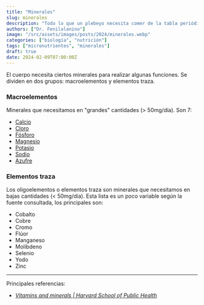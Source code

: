 ```yaml
---
title: "Minerales"
slug: minerales
description: "Todo lo que un plebeyo necesita comer de la tabla periódica."
authors: ["Dr. Fenilalanino"]
image: "/src/assets/images/posts/2024/minerales.webp"
categories: ["biología", "nutrición"]
tags: ["micronutrientes", "minerales"]
draft: true
date: 2024-02-09T07:00:00Z
---
```


El cuerpo necesita ciertos minerales para realizar algunas funciones. Se dividen en dos grupos: macroelementos y elementos traza.

### Macroelementos

Minerales que necesitamos en "grandes" cantidades (> 50mg/día). Son 7:

- [Calcio](/calcio)
- [Cloro](/cloro)
- [Fósforo](/fosforo)
- [Magnesio](/magnesio)
- [Potasio](/potasio)
- [Sodio](/sodio)
- [Azufre](/azufre)


### Elementos traza

Los oligoelementos o elementos traza son minerales que necesitamos en bajas cantidades (< 50mg/día). Esta lista es un poco variable según la fuente consultada, los principales son:

- Cobalto
- Cobre
- Cromo
- Flúor
- Manganeso
- Molibdeno
- Selenio
- Yodo
- Zinc


---

Principales referencias:

- *[Vitamins and minerals | Harvard School of Public Health](https://www.hsph.harvard.edu/nutritionsource/vitamins/)*
